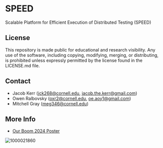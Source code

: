 # SPEED
Scalable Platform for Efficient Execution of Distributed Testing (SPEED)

## License
This repository is made public for educational and research visibility. Any use of the software, including copying, modifying, merging, or distributing, is prohibited unless expressly permitted by the license found in the LICENSE.md file.

## Contact
- Jacob Kerr (jck268@cornell.edu, jacob.the.kerr@gmail.com)
- Owen Ralbovsky (oxr2@cornell.edu, oe.aoy1@gmail.com)
- Mitchell Gray (meg346@cornell.edu)

## More Info
- [Our Boom 2024 Poster](https://docs.google.com/presentation/d/1Vxpm8MZzUWHhbQwato39Cqiy4ikL9opZ2rYh8Wbds88)

![1000021860](https://github.com/jakejack13/SPEED/assets/67762738/e29e7da0-4ef4-468c-a0c0-acb479460da5)
